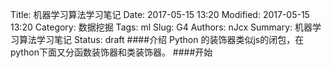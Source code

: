 Title: 机器学习算法学习笔记
Date: 2017-05-15 13:20
Modified: 2017-05-15 13:20
Category: 数据挖掘
Tags: ml
Slug: G4
Authors: nJcx
Summary: 机器学习算法学习笔记
Status: draft
####介绍
Python 的装饰器类似js的闭包，在python下面又分函数装饰器和类装饰器。
####开始
